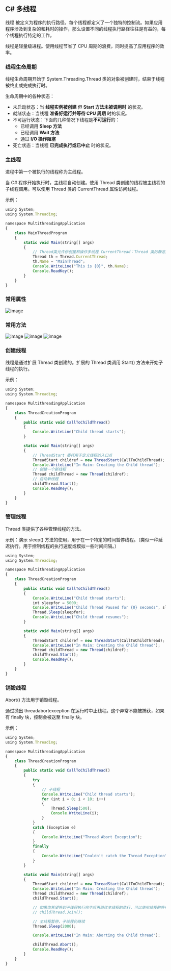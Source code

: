 ## C# 多线程

线程 被定义为程序的执行路径。每个线程都定义了一个独特的控制流。如果应用程序涉及到复杂的和耗时的操作，那么设置不同的线程执行路径往往是有益的，每个线程执行特定的工作。

线程是轻量级进程。使用线程节省了 CPU 周期的浪费，同时提高了应用程序的效率。

### 线程生命周期

线程生命周期开始于 System.Threading.Thread 类的对象被创建时，结束于线程被终止或完成执行时。

生命周期中的各种状态：

- 未启动状态：当 **线程实例被创建** 但 **Start 方法未被调用时** 的状况。
- 就绪状态：当线程 **准备好运行并等待 CPU 周期** 时的状况。
- 不可运行状态：下面的几种情况下线程是**不可运行**的：
  - 已经调用 **Sleep 方法**
  - 已经调用 **Wait 方法**
  - 通过 **I/O 操作阻塞**
- 死亡状态：当线程 **已完成执行或已中止** 时的状况。

### 主线程

进程中第一个被执行的线程称为主线程。

当 C# 程序开始执行时，主线程自动创建。使用 Thread 类创建的线程被主线程的子线程调用。可以使用 Thread 类的 CurrentThread 属性访问线程。

示例：

```javascript
using System;
using System.Threading;

namespace MultithreadingApplication
{
    class MainThreadProgram
    {
        static void Main(string[] args)
        {
            // Thread类允许你创建和操作多线程 CurrentThread：Thread 类的静态属性，用于获取当前正在执行的线程的实例
            Thread th = Thread.CurrentThread;
            th.Name = "MainThread";
            Console.WriteLine("This is {0}", th.Name);
            Console.ReadKey();
        }
    }
}
```

### 常用属性

![image](https://github.com/Tracy-Wei/studyNote/assets/109784975/6154b7b7-54b4-4628-a1d6-bcbd2a07012a)

### 常用方法

![image](https://github.com/Tracy-Wei/studyNote/assets/109784975/fb7278a7-50f4-4117-bab3-9d7a951032c3)
![image](https://github.com/Tracy-Wei/studyNote/assets/109784975/92645d7a-5e8a-4963-ad97-dc0109767e0c)
![image](https://github.com/Tracy-Wei/studyNote/assets/109784975/936d4cec-222c-4e54-bf75-11da038d911b)

### 创建线程

线程是通过扩展 Thread 类创建的。扩展的 Thread 类调用 Start() 方法来开始子线程的执行。

示例：

```javascript
using System;
using System.Threading;

namespace MultithreadingApplication
{
    class ThreadCreationProgram
    {
        public static void CallToChildThread()
        {
            Console.WriteLine("Child thread starts");
        }

        static void Main(string[] args)
        {
            // ThreadStart 委托用于定义线程的入口点
            ThreadStart childref = new ThreadStart(CallToChildThread);
            Console.WriteLine("In Main: Creating the Child thread");
            // 创建一个新线程
            Thread childThread = new Thread(childref);
            // 启动新线程
            childThread.Start();
            Console.ReadKey();
        }
    }
}
```

### 管理线程

Thread 类提供了各种管理线程的方法。

示例：演示 sleep() 方法的使用，用于在一个特定的时间暂停线程。（类似一种延迟执行。用于控制线程的执行速度或模拟一些时间间隔。）

```javascript
using System;
using System.Threading;

namespace MultithreadingApplication
{
    class ThreadCreationProgram
    {
        public static void CallToChildThread()
        {
            Console.WriteLine("Child thread starts");
            int sleepfor = 5000;
            Console.WriteLine("Child Thread Paused for {0} seconds", sleepfor / 1000);
            Thread.Sleep(sleepfor);
            Console.WriteLine("Child thread resumes");
        }

        static void Main(string[] args)
        {
            ThreadStart childref = new ThreadStart(CallToChildThread);
            Console.WriteLine("In Main: Creating the Child thread");
            Thread childThread = new Thread(childref);
            childThread.Start();
            Console.ReadKey();
        }
    }
}
```

### 销毁线程

Abort() 方法用于销毁线程。

通过抛出 threadabortexception 在运行时中止线程。这个异常不能被捕获，如果有 finally 块，控制会被送至 finally 块。

示例：

```javascript
using System;
using System.Threading;

namespace MultithreadingApplication
{
    class ThreadCreationProgram
    {
        public static void CallToChildThread()
        {
            try
            {
                // 子线程
                Console.WriteLine("Child thread starts");
                for (int i = 0; i < 10; i++)
                {
                    Thread.Sleep(500);
                    Console.WriteLine(i);
                }
            }
            catch (Exception e)
            {
                Console.WriteLine("Thread Abort Exception");
            }
            finally
            {
                Console.WriteLine("Couldn't catch the Thread Exception");
            }
        }

        static void Main(string[] args)
        {
            ThreadStart childref = new ThreadStart(CallToChildThread);
            Console.WriteLine("In Main: Creating the Child thread");
            Thread childThread = new Thread(childref);
            childThread.Start();

            // 如果你希望等到子线程执行完毕后再继续主线程的执行，可以使用线程的等待机制 Thread.Join()
            // childThread.Join();

            // 主线程暂停，子线程仍继续
            Thread.Sleep(2000);

            Console.WriteLine("In Main: Aborting the Child thread");

            childThread.Abort();
            Console.ReadKey();
        }
    }
}
```
